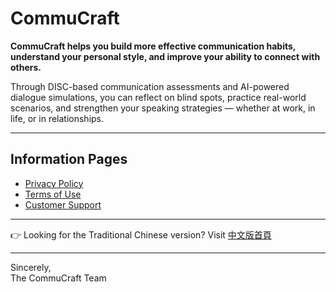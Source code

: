 # CommuCraft  

**CommuCraft helps you build more effective communication habits, understand your personal style, and improve your ability to connect with others.**

Through DISC-based communication assessments and AI-powered dialogue simulations, you can reflect on blind spots, practice real-world scenarios, and strengthen your speaking strategies — whether at work, in life, or in relationships.

---

## Information Pages  

- [Privacy Policy](privacy-policy/en.md)  
- [Terms of Use](terms-of-use/en.md)  
- [Customer Support](customer-support/en.md)  

---

👉 Looking for the Traditional Chinese version? Visit [中文版首頁](index-zh.md)

---

Sincerely,  
The CommuCraft Team
